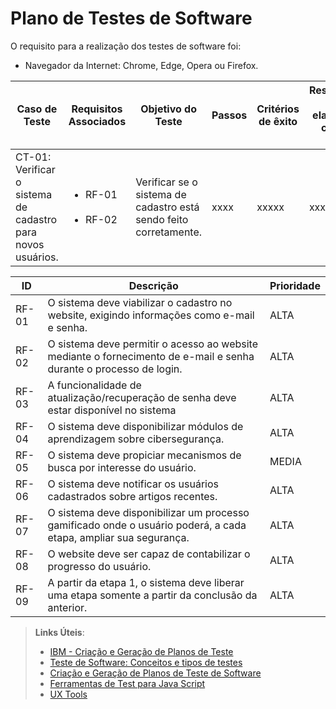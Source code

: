 # Plano de Testes de Software

O requisito para a realização dos testes de software foi:
<ul>
 <li>Navegador da Internet: Chrome, Edge, Opera ou Firefox.</li>
</ul>

|Caso de Teste   |   Requisitos Associados   |Objetivo do Teste|Passos   |Critérios de êxito   |Responsável pela elaborar do caso de Teste   |
|----------------|---------------------------|------------------|--------|----------------------|--------------------------------------------|
| CT-01: Verificar o sistema de cadastro para novos usuários.  |<ul> <li> RF-01 </li> <br> <li> RF-02 </li> </ul>| Verificar se o sistema de cadastro está sendo feito corretamente.| xxxx | xxxxx| xxxxx | 



|ID    | Descrição                | Prioridade |
|-------|---------------------------------|----|
| RF- 01 | O sistema deve viabilizar o cadastro no website, exigindo informações como e-mail e senha.| ALTA  | 
| RF- 02 | O sistema deve permitir o acesso ao website mediante o fornecimento de e-mail e senha durante o processo de login.| ALTA |
| RF- 03 | A funcionalidade de atualização/recuperação de senha deve estar disponível no sistema| ALTA  | 
| RF- 04 | O sistema deve disponibilizar módulos de aprendizagem sobre cibersegurança.| ALTA |
| RF- 05 |O sistema deve propiciar mecanismos de busca por interesse do usuário.| MEDIA | 
| RF- 06 | O sistema deve notificar os usuários cadastrados sobre artigos recentes.| ALTA |
| RF- 07 | O sistema deve disponibilizar um processo gamificado onde o usuário poderá, a cada etapa, ampliar sua segurança.| ALTA  | 
| RF- 08 | O website deve ser capaz de contabilizar o progresso do usuário.| ALTA |
| RF- 09 |A partir da etapa 1, o sistema deve liberar uma etapa somente a partir da conclusão da anterior.| ALTA  | 

 
> **Links Úteis**:
> - [IBM - Criação e Geração de Planos de Teste](https://www.ibm.com/developerworks/br/local/rational/criacao_geracao_planos_testes_software/index.html)
> -  [Teste de Software: Conceitos e tipos de testes](https://blog.onedaytesting.com.br/teste-de-software/)
> - [Criação e Geração de Planos de Teste de Software](https://www.ibm.com/developerworks/br/local/rational/criacao_geracao_planos_testes_software/index.html)
> - [Ferramentas de Test para Java Script](https://geekflare.com/javascript-unit-testing/)
> - [UX Tools](https://uxdesign.cc/ux-user-research-and-user-testing-tools-2d339d379dc7)
